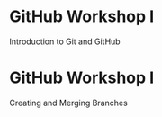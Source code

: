 # GitHub Workshop I
Introduction to Git and GitHub

# GitHub Workshop I
Creating and Merging Branches
